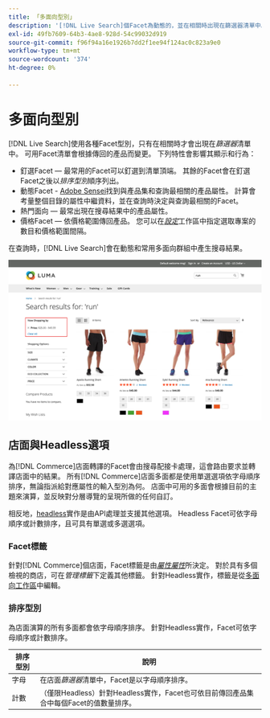 ```yaml
---
title: 「多面向型別」
description: '[!DNL Live Search]個Facet為動態的，並在相關時出現在篩選器清單中。'
exl-id: 49fb7609-64b3-4ae8-928d-54c99032d919
source-git-commit: f96f94a16e1926b7dd2f1ee94f124ac0c823a9e0
workflow-type: tm+mt
source-wordcount: '374'
ht-degree: 0%

---
```


# 多面向型別

[!DNL Live Search]使用各種Facet型別，只有在相關時才會出現在&#x200B;*篩選器*&#x200B;清單中。 可用Facet清單會根據傳回的產品而變更。 下列特性會影響其顯示和行為：

* 釘選Facet — 最常用的Facet可以釘選到清單頂端。 其餘的Facet會在釘選Facet之後以&#x200B;*排序型別*&#x200B;順序列出。
* 動態Facet - [Adobe Sensei](https://www.adobe.com/sensei.html)找到與產品集和查詢最相關的產品屬性。 計算會考量整個目錄的屬性中繼資料，並在查詢時決定與查詢最相關的Facet。
* 熱門面向 — 最常出現在搜尋結果中的產品屬性。
* 價格Facet — 依價格範圍傳回產品。 您可以在&#x200B;[*設定*](settings.md)&#x200B;工作區中指定選取專案的數目和價格範圍間隔。

在查詢時，[!DNL Live Search]會在動態和常用多面向群組中產生搜尋結果。

![Facet — 價格](assets/storefront-search-results-run-price.png)

## 店面與Headless選項

為[!DNL Commerce]店面轉譯的Facet會由搜尋配接卡處理，這會路由要求並轉譯店面中的結果。 所有[!DNL Commerce]店面多面都是使用單選選項依字母順序排序，無論指派給對應屬性的輸入型別為何。 店面中可用的多面會根據目前的主題來演算，並反映對分層導覽的呈現所做的任何自訂。

相反地，[headless](https://developer.adobe.com/commerce/php/architecture/technical-vision/web-api/)實作是由API處理並支援其他選項。 Headless Facet可依字母順序或計數排序，且可具有單選或多選選項。

### Facet標籤

針對[!DNL Commerce]個店面，Facet標籤是由&#x200B;[*屬性屬性*](https://experienceleague.adobe.com/docs/commerce-admin/catalog/product-attributes/create/attribute-product-create.html)所決定。 對於具有多個檢視的商店，可在&#x200B;*管理標籤*&#x200B;下定義其他標籤。 針對Headless實作，標籤是從[多面向工作區](faceting-workspace.md)中編輯。

### 排序型別

為店面演算的所有多面都會依字母順序排序。 針對Headless實作，Facet可依字母順序或計數排序。

| 排序型別 | 說明 |
|--- |--- |
| 字母 | 在店面&#x200B;*篩選器*&#x200B;清單中，Facet是以字母順序排序。 |
| 計數 | （僅限Headless）針對Headless實作，Facet也可依目前傳回產品集合中每個Facet的值數量排序。 |
